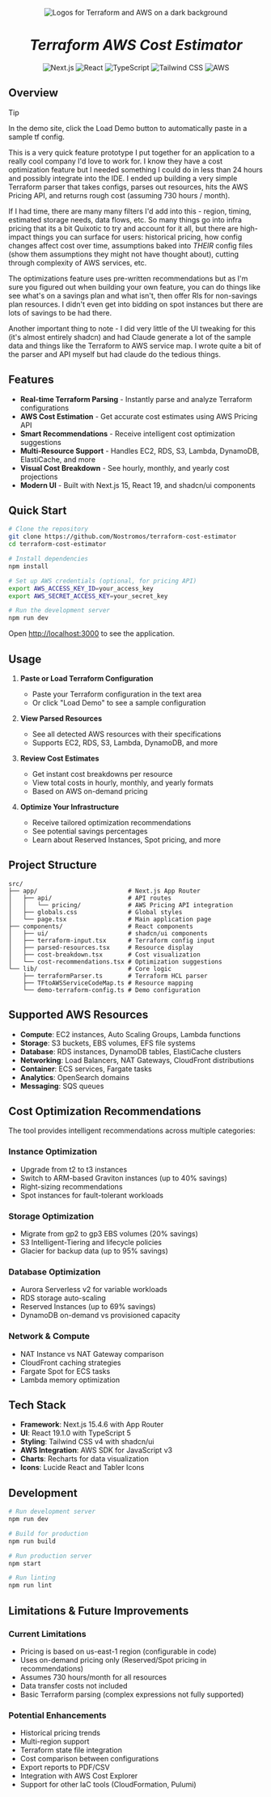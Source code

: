 <p align="center">
  <img src="./public/terraform-aws.avif" alt="Logos for Terraform and AWS on a dark background" />
</p>
<h1 align="center"><i>Terraform AWS Cost Estimator</i></h1>

<p align="center">
  <a>
    <img alt="Next.js" src="https://img.shields.io/badge/Next.js-000000?style=for-the-badge&logo=nextdotjs&logoColor=white" />
  </a>
  <a>
    <img alt="React" src="https://img.shields.io/badge/React-20232A?style=for-the-badge&logo=react&logoColor=61DAFB" />
  </a>
  <a>
    <img alt="TypeScript" src="https://shields.io/badge/TypeScript-3178C6?logo=TypeScript&logoColor=FFF&style=for-the-badge" />
  </a> 
  <a>
    <img alt="Tailwind CSS" src="https://img.shields.io/badge/Tailwind_CSS-38B2AC?style=for-the-badge&logo=tailwind-css&logoColor=white" />
  </a>
  <a>
    <img alt="AWS" src="https://img.shields.io/badge/AWS-232F3E?style=for-the-badge&logo=amazon-aws&logoColor=white" />
  </a>
</p>

## Overview

>[!TIP]
> In the demo site, click the Load Demo button to automatically paste in a sample tf config.

This is a very quick feature prototype I put together for an application to a really cool company I'd love to work for. I know they have a cost optimization feature but I needed something I could do in less than 24 hours and possibly integrate into the IDE. I ended up building a very simple Terraform parser that takes configs, parses out resources, hits the AWS Pricing API, and returns rough cost (assuming 730 hours / month). 

If I had time, there are many many filters I'd add into this - region, timing, estimated storage needs, data flows, etc. So many things go into infra pricing that its a bit Quixotic to try and account for it all, but there are high-impact things you can surface for users: historical pricing, how config changes affect cost over time, assumptions baked into *THEIR* config files (show them assumptions they might not have thought about), cutting through complexity of AWS services, etc.

The optimizations feature uses pre-written recommendations but as I'm sure you figured out when building your own feature, you can do things like see what's on a savings plan and what isn't, then offer RIs for non-savings plan resources. I didn't even get into bidding on spot instances but there are lots of savings to be had there. 

Another important thing to note - I did very little of the UI tweaking for this (it's almost entirely shadcn) and had Claude generate a lot of the sample data and things like the Terraform to AWS service map. I wrote quite a bit of the parser and API myself but had claude do the tedious things. 

## Features

- **Real-time Terraform Parsing** - Instantly parse and analyze Terraform configurations
- **AWS Cost Estimation** - Get accurate cost estimates using AWS Pricing API
- **Smart Recommendations** - Receive intelligent cost optimization suggestions
- **Multi-Resource Support** - Handles EC2, RDS, S3, Lambda, DynamoDB, ElastiCache, and more
- **Visual Cost Breakdown** - See hourly, monthly, and yearly cost projections
- **Modern UI** - Built with Next.js 15, React 19, and shadcn/ui components

## Quick Start

```bash
# Clone the repository
git clone https://github.com/Nostromos/terraform-cost-estimator
cd terraform-cost-estimator

# Install dependencies
npm install

# Set up AWS credentials (optional, for pricing API)
export AWS_ACCESS_KEY_ID=your_access_key
export AWS_SECRET_ACCESS_KEY=your_secret_key

# Run the development server
npm run dev
```

Open [http://localhost:3000](http://localhost:3000) to see the application.

## Usage

1. **Paste or Load Terraform Configuration**
   - Paste your Terraform configuration in the text area
   - Or click "Load Demo" to see a sample configuration

2. **View Parsed Resources**
   - See all detected AWS resources with their specifications
   - Supports EC2, RDS, S3, Lambda, DynamoDB, and more

3. **Review Cost Estimates**
   - Get instant cost breakdowns per resource
   - View total costs in hourly, monthly, and yearly formats
   - Based on AWS on-demand pricing

4. **Optimize Your Infrastructure**
   - Receive tailored optimization recommendations
   - See potential savings percentages
   - Learn about Reserved Instances, Spot pricing, and more

## Project Structure

```
src/
├── app/                         # Next.js App Router
│   ├── api/                     # API routes
│   │   └── pricing/             # AWS Pricing API integration
│   ├── globals.css              # Global styles
│   └── page.tsx                 # Main application page
├── components/                  # React components
│   ├── ui/                      # shadcn/ui components
│   ├── terraform-input.tsx      # Terraform config input
│   ├── parsed-resources.tsx     # Resource display
│   ├── cost-breakdown.tsx       # Cost visualization
│   └── cost-recommendations.tsx # Optimization suggestions
└── lib/                         # Core logic
    ├── terraformParser.ts       # Terraform HCL parser
    ├── TFtoAWSServiceCodeMap.ts # Resource mapping
    └── demo-terraform-config.ts # Demo configuration
```

## Supported AWS Resources

- **Compute**: EC2 instances, Auto Scaling Groups, Lambda functions
- **Storage**: S3 buckets, EBS volumes, EFS file systems
- **Database**: RDS instances, DynamoDB tables, ElastiCache clusters
- **Networking**: Load Balancers, NAT Gateways, CloudFront distributions
- **Container**: ECS services, Fargate tasks
- **Analytics**: OpenSearch domains
- **Messaging**: SQS queues

## Cost Optimization Recommendations

The tool provides intelligent recommendations across multiple categories:

### Instance Optimization
- Upgrade from t2 to t3 instances
- Switch to ARM-based Graviton instances (up to 40% savings)
- Right-sizing recommendations
- Spot instances for fault-tolerant workloads

### Storage Optimization  
- Migrate from gp2 to gp3 EBS volumes (20% savings)
- S3 Intelligent-Tiering and lifecycle policies
- Glacier for backup data (up to 95% savings)

### Database Optimization
- Aurora Serverless v2 for variable workloads
- RDS storage auto-scaling
- Reserved Instances (up to 69% savings)
- DynamoDB on-demand vs provisioned capacity

### Network & Compute
- NAT Instance vs NAT Gateway comparison
- CloudFront caching strategies
- Fargate Spot for ECS tasks
- Lambda memory optimization

## Tech Stack

- **Framework**: Next.js 15.4.6 with App Router
- **UI**: React 19.1.0 with TypeScript 5
- **Styling**: Tailwind CSS v4 with shadcn/ui
- **AWS Integration**: AWS SDK for JavaScript v3
- **Charts**: Recharts for data visualization
- **Icons**: Lucide React and Tabler Icons

## Development

```bash
# Run development server
npm run dev

# Build for production  
npm run build

# Run production server
npm start

# Run linting
npm run lint
```

## Limitations & Future Improvements

### Current Limitations
- Pricing is based on us-east-1 region (configurable in code)
- Uses on-demand pricing only (Reserved/Spot pricing in recommendations)
- Assumes 730 hours/month for all resources
- Data transfer costs not included
- Basic Terraform parsing (complex expressions not fully supported)

### Potential Enhancements
- Historical pricing trends
- Multi-region support
- Terraform state file integration
- Cost comparison between configurations
- Export reports to PDF/CSV
- Integration with AWS Cost Explorer
- Support for other IaC tools (CloudFormation, Pulumi)